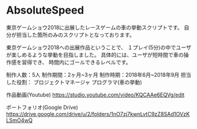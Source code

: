 # AbsoluteSpeed
東京ゲームショウ2018に出展したレースゲームの車の挙動スクリプトです。
自分が担当した箇所のみのスクリプトとなっております。

東京ゲームショウ2018への出展作品ということで、
１プレイ(5分)の中でユーザが楽しめるような挙動を目指しました。
具体的には、ユーザが短時間で車の操作感を習得でき、
時間内にゴールできるレベルです。


制作人数：5人
制作期間：2ヶ月~3ヶ月
制作時期：2018年6月~2018年9月
担当した役割：
プロジェクトマネージャ
プログラマ(車の挙動)

作品動画(Youtube)
https://studio.youtube.com/video/KQCAAe6EQVg/edit

ポートフォリオ(Google Drive)
https://drive.google.com/drive/u/2/folders/1nO7zj7kwnLvtC9zZ8SAd1OVzKLSmO4wQ
